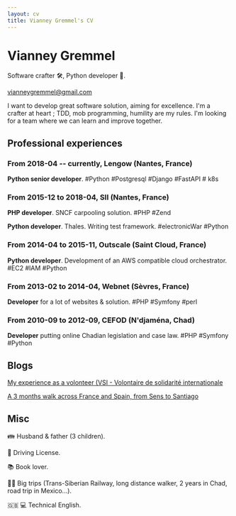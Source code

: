 ```yaml
---
layout: cv
title: Vianney Gremmel's CV
---
```

# Vianney Gremmel
Software crafter 🛠️, Python developer 🐍.

<div id="webaddress">
<a href="vianneygremmel@gmail.com">vianneygremmel@gmail.com</a>
</div>

I want to develop great software solution, aiming for excellence. I'm a crafter at heart ; TDD, mob programming, humility are my rules. I'm looking for a team where we can learn and improve together.

## Professional experiences

### From 2018-04 -- currently, Lengow (Nantes, France)

**Python senior developer**. #Python #Postgresql #Django #FastAPI # k8s

### From 2015-12 to 2018-04, SII (Nantes, France)

**PHP developer**. SNCF carpooling solution. #PHP #Zend

**Python developer**. Thales. Writing test framework. #electronicWar #Python

### From 2014-04 to 2015-11, Outscale (Saint Cloud, France)

**Python developer**. Development of an AWS compatible cloud orchestrator. #EC2 #IAM #Python

### From 2013-02 to 2014-04, Webnet (Sèvres, France)

**Developer** for a lot of websites & solution. #PHP #Symfony #perl

### From 2010-09 to 2012-09, CEFOD (N'djaména, Chad)

**Developer** putting online Chadian legislation and case law. #PHP #Symfony #Python



## Blogs

[My experience as a volonteer (VSI - Volontaire de solidarité internationale](https://lacatiche.wordpress.com/)

[A 3 months walk across France and Spain, from Sens to Santiago](https://lacatiche2.wordpress.com/)


## Misc

👪 Husband & father (3 children).

🚗 Driving License.

📚 Book lover.

🚶‍♂️ Big trips (Trans-Siberian Railway, long distance walker, 2 years in Chad, road trip in Mexico...).

🇬🇧 💻 Technical English. 

<!-- ### Footer

Last updated: Feb 2022 -->


